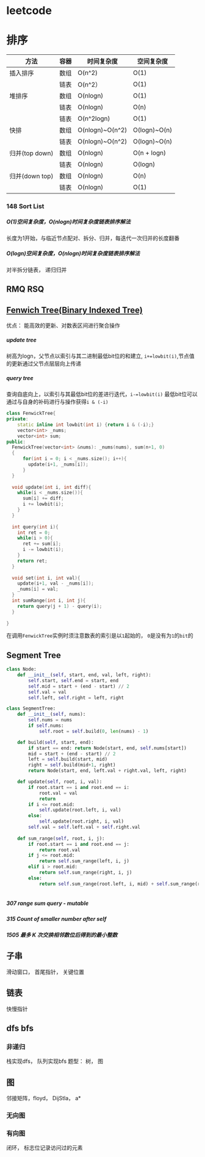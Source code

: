 # leetcode

# 排序
|方法|容器|时间复杂度|空间复杂度|
| ------- | ------- | ------- | ------- |
| 插入排序  |数组   | O(n^2) |  O(1) |
|   |链表    | O(n^2）| O(1)
| 堆排序|数组   | O(nlogn)   | O(1)  
|   |链表    | O(nlogn)  | O(n)  |
|   |链表    | O(n^2logn)   | O(1)  |
| 快排  |数组 | O(nlogn)~O(n^2)   | O(logn)~O(n)  |
|   |链表    | O(nlogn)~O(n^2)   | O(logn)~O(n)  |
| 归并(top down)  |数组   | O(nlogn)   |O(n + logn)   |
|   |链表    | O(nlogn)  |O(logn)   |
| 归并(down top)  |数组  | O(nlogn)   |O(n)   |
|   |链表 | O(nlogn) |O(1)  |

### 148  Sort List
##### O(1)空间复杂度，O(nlogn)时间复杂度链表排序解法
长度为1开始，与临近节点配对、拆分、归并，每迭代一次归并的长度翻番
##### O(logn)空间复杂度，O(nlogn)时间复杂度链表排序解法
对半拆分链表， 递归归并




## RMQ RSQ
## [Fenwich Tree(Binary Indexed Tree)](https://visualgo.net/zh/fenwicktree)
优点： 能高效的更新、对数表区间进行聚合操作
##### update tree
树高为logn，父节点以索引与其二进制最低bit位的和建立, `i+=lowbit(i)`,节点值的更新通过父节点层层向上传递
##### query tree
查询自底向上，以索引与其最低bit位的差进行迭代，`i-=lowbit(i)`
最低bit位可以通过与自身的补码进行与操作获得`i & (-i)` 
```cpp
class FenwickTree{
private:
    static inline int lowbit(int i) {return i & (-i);}
    vector<int> _nums;
    vector<int> sum;
public:
  FenwickTree(vector<int> &nums): _nums(nums), sum(n+1, 0)
  {
      for(int i = 0; i < _nums.size(); i++){
        update(i+1, _nums[i]);
      }  
  }
  
  void update(int i, int diff){
    while(i < _nums.size()){
      sum[i] += diff;
      i += lowbit(i);
    }
  }
  
  int query(int i){
    int ret = 0;
    while(i > 0){
      ret += sum[i];
      i -= lowbit(i);
    }
    return ret;
  }
  
  void set(int i, int val){
    update(i+1, val - _nums[i]);
    _nums[i] = val;
  }
  int sumRange(int i, int j){
    return query(j + 1) - query(i);
  }
  
}
```
在调用`FenwickTree`实例时须注意数表的索引是以`1`起始的， `0`是没有为`1`的`bit`的

## Segment Tree
```python
class Node:
    def __init__(self, start, end, val, left, right):
        self.start, self.end = start, end
        self.mid = start + (end - start) // 2
        self.val = val
        self.left, self.right = left, right

class SegmentTree:
    def __init__(self, nums):
        self.nums = nums
        if self.nums:
            self.root = self.build(0, len(nums) - 1)

    def build(self, start, end):
        if start == end: return Node(start, end, self.nums[start])
        mid = start + (end - start) // 2
        left = self.build(start, mid)
        right = self.build(mid+1, right)
        return Node(start, end, left.val + right.val, left, right)

    def update(self, root, i, val):
        if root.start == i and root.end == i:
            root.val = val
            return
        if i <= root.mid:
            self.update(root.left, i, val)
        else:
            self.update(root.right, i, val)
        self.val = self.left.val + self.right.val
        
    def sum_range(self, root, i, j):
        if root.start == i and root.end == j:
            return root.val
        if j <= root.mid:
            return self.sum_range(left, i, j)
        elif i > root.mid:
            return self.sum_range(right, i, j)
        else:
            return self.sum_range(root.left, i, mid) + self.sum_range(root.right, root.mid+1, j)
    
```
##### 307 range sum query - mutable
##### 315 Count of smaller number after self
##### 1505 最多 K 次交换相邻数位后得到的最小整数



## 子串
滑动窗口， 首尾指针， 关键位置

## 链表
快慢指针

## dfs bfs
### 非递归
栈实现dfs， 队列实现bfs
题型： 树， 图


## 图
邻接矩阵，floyd， DijStla， a*
### 无向图
### 有向图

闭环， 标志位记录访问过的元素

<!-- 2020年7月6日 23:54 -->